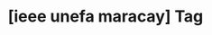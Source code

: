 ---
article_id: 0
description: List of articles under [ieee unefa maracay] tag.
image: http://huntingbears.com.ve/static/img/site/mstile-310x310.png
layout: tag
slug: ieee-unefa-maracay
title: '[ieee unefa maracay] Tag'
---